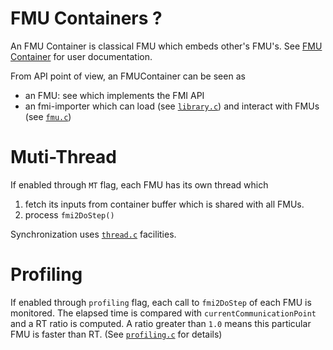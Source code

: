 # FMU Containers ?

An FMU Container is classical FMU which embeds other's FMU's. See [FMU Container](../doc/container.md)
for user documentation.

From API point of view, an FMUContainer can be seen as
* an FMU: see [](container.c) which implements the FMI API
* an fmi-importer which can load (see [`library.c`](library.c)) and interact with FMUs (see [`fmu.c`](fmu.c))

# Muti-Thread
If enabled through `MT` flag, each FMU has its own thread which
1. fetch its inputs from container buffer which is shared with all FMUs.
2. process `fmi2DoStep()`

Synchronization uses [`thread.c`](thread.c) facilities.

# Profiling 
If enabled through `profiling` flag, each call to `fmi2DoStep` of each FMU is monitored. The elapsed time
is compared with `currentCommunicationPoint` and a RT ratio is computed. A ratio greater than `1.0` means
this particular FMU is faster than RT. (See [`profiling.c`](profiling.c) for details)
